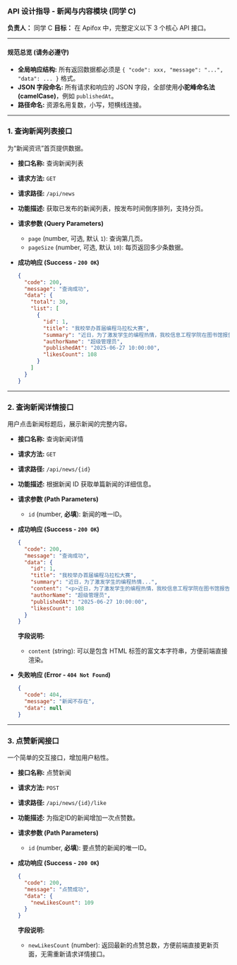 ### API 设计指导 - 新闻与内容模块 (同学 C)

**负责人：** 同学 C
**目标：** 在 Apifox 中，完整定义以下 3 个核心 API 接口。

---

#### 规范总览 (请务必遵守)

* **全局响应结构:** 所有返回数据都必须是 `{ "code": xxx, "message": "...", "data": ... }` 格式。
* **JSON 字段命名:** 所有请求和响应的 JSON 字段，全部使用**小驼峰命名法 (camelCase)**，例如 `publishedAt`。
* **路径命名:** 资源名用复数，小写，短横线连接。

---

### 1. 查询新闻列表接口

为“新闻资讯”首页提供数据。

* **接口名称:** 查询新闻列表
* **请求方法:** `GET`
* **请求路径:** `/api/news`
* **功能描述:** 获取已发布的新闻列表，按发布时间倒序排列，支持分页。

* **请求参数 (Query Parameters)**
    * `page` (number, 可选, 默认 `1`): 查询第几页。
    * `pageSize` (number, 可选, 默认 `10`): 每页返回多少条数据。

* **成功响应 (Success - `200 OK`)**
    ```json
    {
      "code": 200,
      "message": "查询成功",
      "data": {
        "total": 30,
        "list": [
          {
            "id": 1,
            "title": "我校举办首届编程马拉松大赛",
            "summary": "近日，为了激发学生的编程热情，我校信息工程学院在图书馆报告厅成功举办了首届“代码之光”编程马拉松大赛...",
            "authorName": "超级管理员",
            "publishedAt": "2025-06-27 10:00:00",
            "likesCount": 108
          }
        ]
      }
    }
    ```

---

### 2. 查询新闻详情接口

用户点击新闻标题后，展示新闻的完整内容。

* **接口名称:** 查询新闻详情
* **请求方法:** `GET`
* **请求路径:** `/api/news/{id}`
* **功能描述:** 根据新闻 ID 获取单篇新闻的详细信息。

* **请求参数 (Path Parameters)**
    * `id` (number, **必填**): 新闻的唯一ID。

* **成功响应 (Success - `200 OK`)**
    ```json
    {
      "code": 200,
      "message": "查询成功",
      "data": {
        "id": 1,
        "title": "我校举办首届编程马拉松大赛",
        "summary": "近日，为了激发学生的编程热情...",
        "content": "<p>近日，为了激发学生的编程热情，我校信息工程学院在图书馆报告厅成功举办了首届“代码之光”编程马拉松大赛。比赛吸引了来自全校各个学院的百余名编程爱好者参加。</p><p>比赛持续24小时，考验了选手们的耐力、技术和团队协作能力...</p>",
        "authorName": "超级管理员",
        "publishedAt": "2025-06-27 10:00:00",
        "likesCount": 108
      }
    }
    ```
    **字段说明:**
    * `content` (string): 可以是包含 HTML 标签的富文本字符串，方便前端直接渲染。

* **失败响应 (Error - `404 Not Found`)**
    ```json
    {
      "code": 404,
      "message": "新闻不存在",
      "data": null
    }
    ```

---

### 3. 点赞新闻接口

一个简单的交互接口，增加用户粘性。

* **接口名称:** 点赞新闻
* **请求方法:** `POST`
* **请求路径:** `/api/news/{id}/like`
* **功能描述:** 为指定ID的新闻增加一次点赞数。

* **请求参数 (Path Parameters)**
    * `id` (number, **必填**): 要点赞的新闻的唯一ID。

* **成功响应 (Success - `200 OK`)**
    ```json
    {
      "code": 200,
      "message": "点赞成功",
      "data": {
        "newLikesCount": 109
      }
    }
    ```
    **字段说明:**
    * `newLikesCount` (number): 返回最新的点赞总数，方便前端直接更新页面，无需重新请求详情接口。